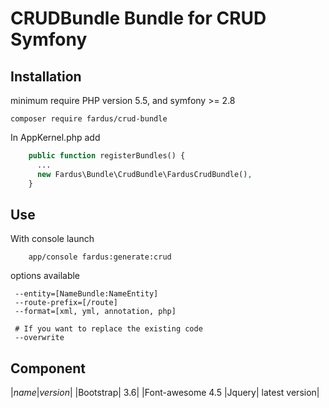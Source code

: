 CRUDBundle Bundle for CRUD Symfony
====

Installation
------------

minimum require PHP version 5.5, and symfony >= 2.8
````
composer require fardus/crud-bundle
````

In AppKernel.php add
````php
    public function registerBundles() {
      ...
      new Fardus\Bundle\CrudBundle\FardusCrudBundle(),
    }
````

Use
---
With console launch
````shell
    app/console fardus:generate:crud
````

options available
````shell
 --entity=[NameBundle:NameEntity]
 --route-prefix=[/route]
 --format=[xml, yml, annotation, php]

 # If you want to replace the existing code
 --overwrite
````

Component
---

|*name*|*version*|
|Bootstrap| 3.6|
|Font-awesome 4.5
|Jquery| latest version|
